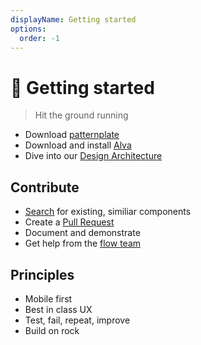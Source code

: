 ```yaml
---
displayName: Getting started
options:
  order: -1
---
```


# :runner: Getting started 

> Hit the ground running

* Download [patternplate](http://foo)
* Download and install [Alva](http://foo)
* Dive into our [Design Architecture](./)

## Contribute

* [Search](./) for existing, similiar components
* Create a [Pull Request]()
* Document and demonstrate
* Get help from the [flow team]()

## Principles

* Mobile first
* Best in class UX
* Test, fail, repeat, improve
* Build on rock

